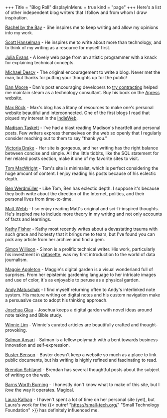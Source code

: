 +++
Title = "Blog Roll"
displayInMenu = true
kind = "page"
+++
Here's a list of other independent blog writers that I follow and from whom I draw inspiration.

[Rachel by the Bay](http://rachelbythebay.com/) - She inspires me to keep writing and allow my opinions into my work.

[Scott Hanselman](https://www.hanselman.com/) - He inspires me to write about more than technology, and to think of my writing as a resource for myself first.

[Julia Evans](https://jvns.ca/) - A lovely web page from an artistic programmer with a knack for explaining technical concepts.

[Michael Descy](https://mjdescy.me/) - The original encouragement to write a blog. Never met the man, but thanks for putting your thoughts up for the public!

[Dan Moore](https://letterstoanewdeveloper.com/) - Dan's post encouraging developers to [try contracting](https://letterstoanewdeveloper.com/2018/11/12/try-contracting/) helped me maintain steam as a technology consultant. Buy his book on the [Apress website](https://www.apress.com/gp/book/9781484260739).

[Max B&ouml;ck](https://mxb.dev/blog/) - Max's blog has a litany of resources to make one's personal website beautiful and interconnected. One of the first blogs I read that piqued my interest in the [IndieWeb](https://indieweb.org/).

[Madison Taskett](https://www.madisontaskett.com/) - I've had a blast reading Madison's heartfelt and personal posts. Few writers express themselves on the web so openly that I regularly consider reaching out to them to say "thank you."

[Victoria Drake](https://victoria.dev/) - Her site is gorgeous, and her writing has the right balance between concise and simple. All the little tidbits, like the SQL statement for her related posts section, make it one of my favorite sites to visit.

[Tom MacWright](https://macwright.com/) - Tom's site is minimalist, which is perfect considering the huge amount of content. I enjoy reading his posts because of his eclectic depth.

[Ben Werdm&uuml;ller](https://werd.io/) - Like Tom, Ben has eclectic depth. I suppose it's because they both write about the direction of the Internet, politics, and their personal lives from time-to-time.

[Matt Webb](http://interconnected.org/home/) - I so enjoy reading Matt's original and sci-fi-inspired thoughts. He's inspired me to include more theory in my writing and not only accounts of facts and learnings.

[Kathy Fisher](http://www.aspeckledtrout.com/) - Kathy most recently writes about a devastating trauma with such grace and honesty that it brings me to tears, but I've found you can pick any article from her archive and find a gem.

[Simon Willison](https://simonwillison.net/) - Simon is a prolific technical writer. His work, particularly his investment in [datasette](https://docs.datasette.io/en/stable/), was my first introduction to the world of data journalism.

[Maggie Appleton](https://maggieappleton.com/garden) - Maggie's digital garden is a visual wonderland full of surprises. From her epistemic gardening language to her intricate images and use of color, it's as enjoyable to peruse as a physical garden.

[Andy Matuschak](https://notes.andymatuschak.org) - I find myself returning often to Andy's interlinked note system. His mature writing on digital notes and his custom navigation make a persuasive case to adopt his thinking approach.

[Joschua Glau](https://joschuasgarden.com) - Joschua keeps a digital garden with novel ideas around note taking and Bible study.

[Winnie Lim](https://winnielim.org/curated/) - Winnie's curated articles are beautifully crafted and thought-provoking.

[Salman Ansari](https://salman.io/blog/) - Salman is a fellow polymath with a bent towards business innovation and self-expression.

[Buster Benson](https://busterbenson.com) - Buster doesn't keep a website so much as a place to link public documents, but his writing is highly refined and fascinating to read.

[Brendan Schlagel](https://brendanschlagel.com) - Brendan has several thoughtful posts about the subject of writing on the web.

[Barns Worth Burning](https://barnesworthburning.net) - I honestly don't know what to make of this site, but I _love_ the way it operates. Magical.

[Laura Kalbag](https://laurakalbag.com/) - I haven't spent a lot of time on her personal site (yet), but Laura's work for the {{< outref "https://small-tech.org/" "Small Technology Foundation" >}} has definitely influenced me.
